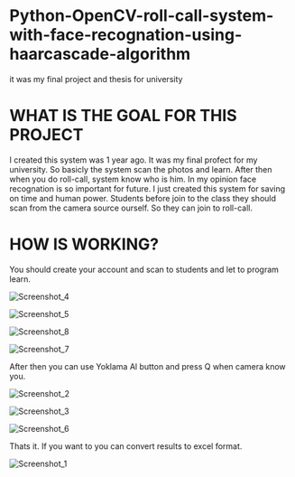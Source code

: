 # Python-OpenCV-roll-call-system-with-face-recognation-using-haarcascade-algorithm
it was my final project and thesis for university

# WHAT IS THE GOAL FOR THIS PROJECT

I created this system was 1 year ago. It was my final profect for my university. So basicly the system scan the photos and learn. After then when you do roll-call, system know who is him. In my opinion face recognation is so important for future. I just created this system for saving on time and human power. Students before join to the class they should scan from the camera source ourself. So they can join to roll-call.

# HOW IS WORKING?

You should create your account and scan to students and let to program learn.

![Screenshot_4](https://user-images.githubusercontent.com/44511583/182005412-997a40af-d6d4-4982-94f6-76f65c259b22.png)

![Screenshot_5](https://user-images.githubusercontent.com/44511583/182005419-01f6867f-bf57-4737-92eb-5b847b272726.png)

![Screenshot_8](https://user-images.githubusercontent.com/44511583/182005521-aa9aee41-17be-4b3a-a6a8-2f78866fa3d2.png)

![Screenshot_7](https://user-images.githubusercontent.com/44511583/182005523-23279631-78da-4b41-af0c-e0421fd12df2.png)



After then you can use Yoklama Al button and press Q when camera know you.

![Screenshot_2](https://user-images.githubusercontent.com/44511583/182005469-b58701ca-19ba-401e-9707-bd4794e78c51.png)

![Screenshot_3](https://user-images.githubusercontent.com/44511583/182005472-e4c8c699-1d75-4373-8489-c47dd96fe0f9.png)

![Screenshot_6](https://user-images.githubusercontent.com/44511583/182005474-572497a6-eaf4-4b1a-9166-5936f7c2a6ff.png)



Thats it. If you want to you can convert results to excel format.


![Screenshot_1](https://user-images.githubusercontent.com/44511583/182005431-5615931e-613e-4179-9f82-1126b7e33172.png)

